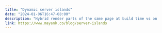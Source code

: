 ```yaml
---
title: "Dynamic server islands"
date: "2024-01-06T16:47-08:00"
description: "Hybrid render parts of the same page at build time vs on each request."
link: https://www.mayank.co/blog/server-islands
---
```

